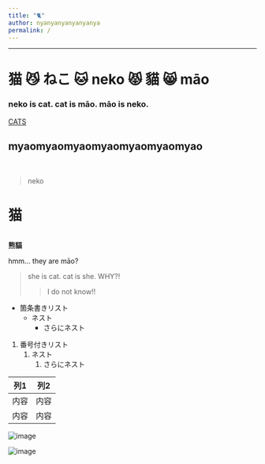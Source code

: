 ```yaml
---
title: "🐈"
author: nyanyanyanyanyanya
permalink: /
---
```







---


# 猫 😼 ねこ 🐱 neko 😾 貓 😸 māo

### neko is cat. cat is māo. māo is neko.
[CATS](https://www.google.com/search?q=%E7%8C%AB&source=lnms&tbm=isch&sa=X&ved=2ahUKEwji3I7Gw-_-AhVFDt4KHW8-BPQQ_AUoAXoECAEQAw&biw=1280&bih=601&dpr=1.5)
## myaomyaomyaomyaomyaomyaomyao        

&nbsp;

>neko

# 猫

###### 






**熊貓**

hmm... they are māo?


> she is cat. cat is she. WHY?!
>> I do not know!!


- 箇条書きリスト
  - ネスト
    - さらにネスト


1. 番号付きリスト
   1. ネスト
      1. さらにネスト


| 列1  | 列2  |
|-----|-----|
| 内容  | 内容  |
| 内容  | 内容  |

![image](/GHPages_WebSite/assets/images/logo-150.png)

![image](https://github.com/Imymeminemyself/GHPages_WebSite/blob/main/assets/images/logo-150.png)

